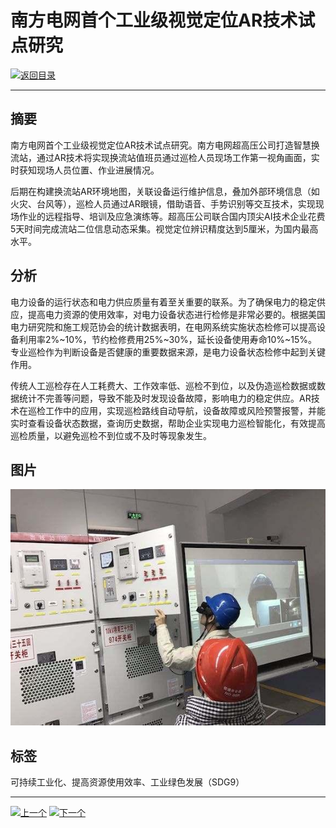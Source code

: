 # 南方电网首个工业级视觉定位AR技术试点研究

[![返回目录](http://img.shields.io/badge/点击-返回目录-875A7B.svg?style=flat&colorA=8F8F8F)](/)

----------

## 摘要

南方电网首个工业级视觉定位AR技术试点研究。南方电网超高压公司打造智慧换流站，通过AR技术将实现换流站值班员通过巡检人员现场工作第一视角画面，实时获知现场人员位置、作业进展情况。

后期在构建换流站AR环境地图，关联设备运行维护信息，叠加外部环境信息（如火灾、台风等），巡检人员通过AR眼镜，借助语音、手势识别等交互技术，实现现场作业的远程指导、培训及应急演练等。超高压公司联合国内顶尖AI技术企业花费5天时间完成流站二位信息动态采集。视觉定位辨识精度达到5厘米，为国内最高水平。

## 分析

电力设备的运行状态和电力供应质量有着至关重要的联系。为了确保电力的稳定供应，提高电力资源的使用效率，对电力设备状态进行检修是非常必要的。根据美国电力研究院和施工规范协会的统计数据表明，在电网系统实施状态检修可以提高设备利用率2%~10%，节约检修费用25%~30%，延长设备使用寿命10%~15%。专业巡检作为判断设备是否健康的重要数据来源，是电力设备状态检修中起到关键作用。

传统人工巡检存在人工耗费大、工作效率低、巡检不到位，以及伪造巡检数据或数据统计不完善等问题，导致不能及时发现设备故障，影响电力的稳定供应。AR技术在巡检工作中的应用，实现巡检路线自动导航，设备故障或风险预警报警，并能实时查看设备状态数据，查询历史数据，帮助企业实现电力巡检智能化，有效提高巡检质量，以避免巡检不到位或不及时等现象发生。



## 图片

![图片](9.2.1.jpg)


## 标签

可持续工业化、提高资源使用效率、工业绿色发展（SDG9）


----------

 [![上一个](http://img.shields.io/badge/查看-上一个-875A7B.svg?style=flat&colorA=8F8F8F)](https://doc.shanghaiopen.org.cn/case/9/1.html)
 [![下一个](http://img.shields.io/badge/查看-下一个-875A7B.svg?style=flat&colorA=8F8F8F)](https://doc.shanghaiopen.org.cn/case/9/3.html)
 
 
